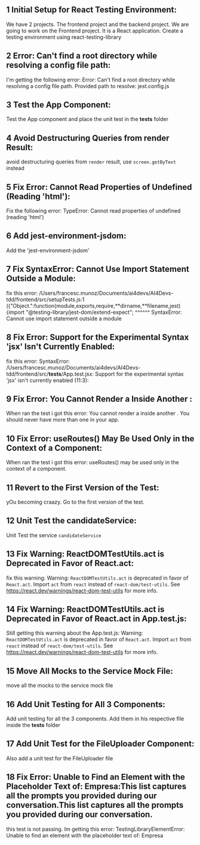 ## 1 Initial Setup for React Testing Environment:

We have 2 projects. The frontend project and the backend project. We are going to work on the Frontend project. It is a React application.
Create a testing environment using react-testing-library

## 2 Error: Can't find a root directory while resolving a config file path:

I'm getting the following error:
Error: Can't find a root directory while resolving a config file path.
Provided path to resolve: jest.config.js

## 3 Test the App Component:

Test the App component and place the unit test in the **tests** folder

## 4 Avoid Destructuring Queries from render Result:

avoid destructuring queries from `render` result, use `screen.getByText` instead

## 5 Fix Error: Cannot Read Properties of Undefined (Reading 'html'):

Fix the following error:
TypeError: Cannot read properties of undefined (reading 'html')

## 6 Add jest-environment-jsdom:

Add the 'jest-environment-jsdom'

## 7 Fix SyntaxError: Cannot Use Import Statement Outside a Module:

fix this error:
/Users/francesc.munoz/Documents/ai4devs/AI4Devs-tdd/frontend/src/setupTests.js:1
({"Object.<anonymous>":function(module,exports,require,**dirname,**filename,jest){import "@testing-library/jest-dom/extend-expect";
^^^^^^
SyntaxError: Cannot use import statement outside a module

## 8 Fix Error: Support for the Experimental Syntax 'jsx' Isn't Currently Enabled:

fix this error:
SyntaxError: /Users/francesc.munoz/Documents/ai4devs/AI4Devs-tdd/frontend/src/**tests**/App.test.jsx: Support for the experimental syntax 'jsx' isn't currently enabled (11:3):

## 9 Fix Error: You Cannot Render a <Router> Inside Another <Router>:

When ran the test i got this error:
You cannot render a <Router> inside another <Router>. You should never have more than one in your app.

## 10 Fix Error: useRoutes() May Be Used Only in the Context of a <Router> Component:

When ran the test i got this error:
useRoutes() may be used only in the context of a <Router> component.

## 11 Revert to the First Version of the Test:

yOu becoming craazy. Go to the first version of the test.

## 12 Unit Test the candidateService:

Unit Test the service `candidateService`

## 13 Fix Warning: ReactDOMTestUtils.act is Deprecated in Favor of React.act:

fix this warning:
Warning: `ReactDOMTestUtils.act` is deprecated in favor of `React.act`. Import `act` from `react` instead of `react-dom/test-utils`. See https://react.dev/warnings/react-dom-test-utils for more info.

## 14 Fix Warning: ReactDOMTestUtils.act is Deprecated in Favor of React.act in App.test.js:

Still getting this warning about the App.test.js:
Warning: `ReactDOMTestUtils.act` is deprecated in favor of `React.act`. Import `act` from `react` instead of `react-dom/test-utils`. See https://react.dev/warnings/react-dom-test-utils for more info.

## 15 Move All Mocks to the Service Mock File:

move all the mocks to the service mock file

## 16 Add Unit Testing for All 3 Components:

Add unit testing for all the 3 components. Add them in his respective file inside the **tests** folder

## 17 Add Unit Test for the FileUploader Component:

Also add a unit test for the FileUploader file

## 18 Fix Error: Unable to Find an Element with the Placeholder Text of: Empresa:This list captures all the prompts you provided during our conversation.This list captures all the prompts you provided during our conversation.

this test is not passing. Im getting this error:
TestingLibraryElementError: Unable to find an element with the placeholder text of: Empresa
